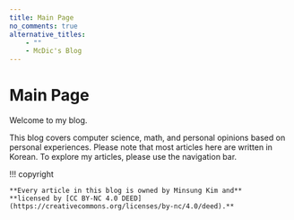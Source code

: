 ```yaml
---
title: Main Page
no_comments: true
alternative_titles:
    - ""
    - McDic's Blog
---
```


# Main Page

Welcome to my blog.

This blog covers computer science, math, and personal opinions based on personal experiences.
Please note that most articles here are written in Korean.
To explore my articles, please use the navigation bar.

!!! copyright

    **Every article in this blog is owned by Minsung Kim and**
    **licensed by [CC BY-NC 4.0 DEED](https://creativecommons.org/licenses/by-nc/4.0/deed).**
